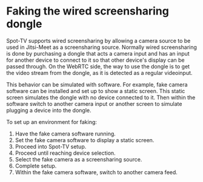 # Faking the wired screensharing dongle

Spot-TV supports wired screensharing by allowing a camera source to be used in Jitsi-Meet as a screensharing source. Normally wired screensharing is done by purchasing a dongle that acts a camera input and has an input for another device to connect to it so that other device's display can be passed through. On the WebRTC side, the way to use the dongle is to get the video stream from the dongle, as it is detected as a regular videoinput.

This behavior can be simulated with software. For example, fake camera software can be installed and set up to show a static screen. This static screen simulates the dongle with no device connected to it. Then within the software switch to another camera input or another screen to simulate plugging a device into the dongle.

To set up an environment for faking:
1. Have the fake camera software running.
1. Set the fake camera software to display a static screen.
1. Proceed into Spot-TV setup.
1. Proceed until reaching device selection.
1. Select the fake camera as a screensharing source.
1. Complete setup.
1. Within the fake camera software, switch to another camera feed.
